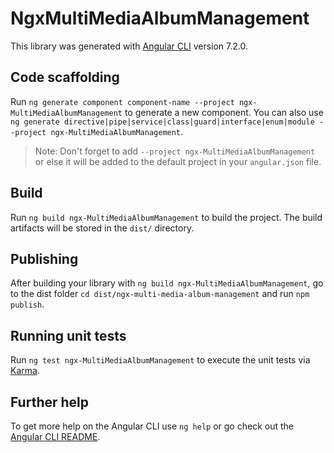 # NgxMultiMediaAlbumManagement

This library was generated with [Angular CLI](https://github.com/angular/angular-cli) version 7.2.0.

## Code scaffolding

Run `ng generate component component-name --project ngx-MultiMediaAlbumManagement` to generate a new component. You can also use `ng generate directive|pipe|service|class|guard|interface|enum|module --project ngx-MultiMediaAlbumManagement`.
> Note: Don't forget to add `--project ngx-MultiMediaAlbumManagement` or else it will be added to the default project in your `angular.json` file. 

## Build

Run `ng build ngx-MultiMediaAlbumManagement` to build the project. The build artifacts will be stored in the `dist/` directory.

## Publishing

After building your library with `ng build ngx-MultiMediaAlbumManagement`, go to the dist folder `cd dist/ngx-multi-media-album-management` and run `npm publish`.

## Running unit tests

Run `ng test ngx-MultiMediaAlbumManagement` to execute the unit tests via [Karma](https://karma-runner.github.io).

## Further help

To get more help on the Angular CLI use `ng help` or go check out the [Angular CLI README](https://github.com/angular/angular-cli/blob/master/README.md).
